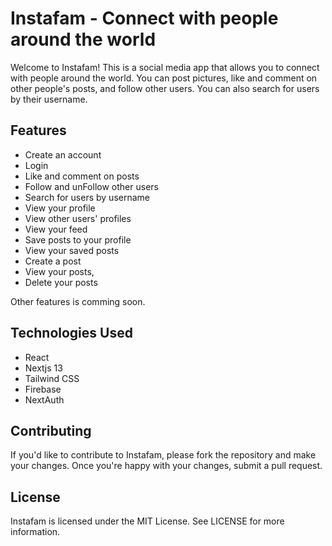 # Instafam - Connect with people around the world

Welcome to Instafam! This is a social media app that allows you to connect with people around the world. You can post pictures, like and comment on other people's posts, and follow other users. You can also search for users by their username.

## Features

- Create an account
- Login
- Like and comment on posts
- Follow and unFollow other users
- Search for users by username
- View your profile
- View other users' profiles
- View your feed
- Save posts to your profile
- View your saved posts
- Create a post
- View your posts,
- Delete your posts



Other features is comming soon.

## Technologies Used

- React
- Nextjs 13
- Tailwind CSS
- Firebase
- NextAuth

## Contributing

If you'd like to contribute to Instafam, please fork the repository and make your changes. Once you're happy with your changes, submit a pull request.

## License

Instafam  is licensed under the MIT License. See LICENSE for more information.
